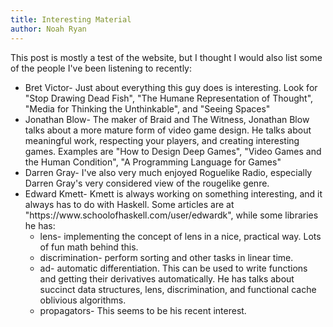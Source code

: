 ```yaml
---
title: Interesting Material
author: Noah Ryan
---
```

This post is mostly a test of the website, but I thought I would also list some of the people I've been listening to recently:

<ul>
<li>  Bret Victor- Just about everything this guy does is interesting. Look for "Stop Drawing Dead Fish", "The Humane Representation of Thought", "Media for Thinking the Unthinkable", and "Seeing Spaces"
<li> Jonathan Blow- The maker of Braid and The Witness, Jonathan Blow talks about a more mature form of video game design. He talks about meaningful work, respecting your players, and creating interesting games. Examples are "How to Design Deep Games", "Video Games and the Human Condition", "A Programming Language for Games"
<li> Darren Gray- I've also very much enjoyed Roguelike Radio, especially Darren Gray's very considered view of the rougelike genre.
<li> Edward Kmett- Kmett is always working on something interesting, and it always has to do with Haskell. Some articles are at "https://www.schoolofhaskell.com/user/edwardk", while some libraries he has:
  <ul>
    <li> lens- implementing the concept of lens in a nice, practical way. Lots of fun math behind this.
    <li> discrimination- perform sorting and other tasks in linear time.
    <li> ad- automatic differentiation. This can be used to write functions and getting their derivatives automatically. He has talks about succinct data structures, lens, discrimination, and functional cache oblivious algorithms.
    <li> propagators- This seems to be his recent interest.
  <ul/>
<ul/>
